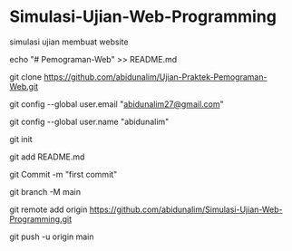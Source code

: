 # Simulasi-Ujian-Web-Programming
simulasi ujian membuat website

echo "# Pemograman-Web" >> README.md

git clone https://github.com/abidunalim/Ujian-Praktek-Pemograman-Web.git


git config --global user.email "abidunalim27@gmail.com"


git config --global user.name "abidunalim"


git init


git add README.md


git Commit -m "first commit"


git branch -M main


git remote add origin https://github.com/abidunalim/Simulasi-Ujian-Web-Programming.git


git push -u origin main

